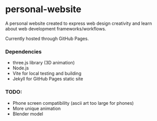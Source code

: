 # personal-website

A personal website created to express web design creativity and learn about web development frameworks/workflows.

Currently hosted through GitHub Pages.

### Dependencies

+ three.js library (3D animation)
+ Node.js
+ Vite for local testing and building
+ Jekyll for GitHub Pages static site

### TODO:

+ Phone screen compatibility (ascii art too large for phones)
+ More unique animation
+ Blender model
